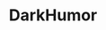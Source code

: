 ---
title: DarkHumor
crosslinks:
- Jokes
- tmsbmeta
- john_yukis_bots
- downvotesreally
- BestOfReports
- DirtyJokes
- ich_iel
- phonewallpapers
- bertstrips
- autotldr
- TwoXChromosomes
- ImGoingToHellForThis
- BrasilOnReddit
- excgarated
- wallstreetbets
- Punny
- Showerthoughts
- xkcd
- DeepIntoYouTube
- darkjokes
---